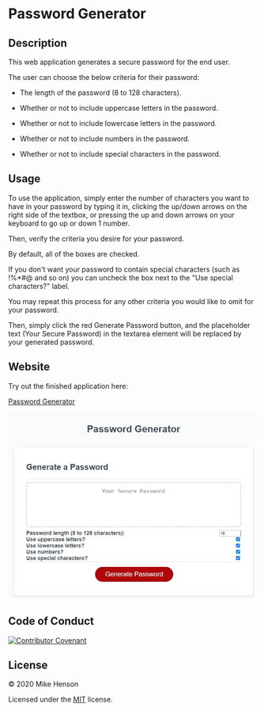 # Password Generator

## Description

This web application generates a secure password for the end user.

The user can choose the below criteria for their password:

* The length of the password (8 to 128 characters).

* Whether or not to include uppercase letters in the password.

* Whether or not to include lowercase letters in the password.

* Whether or not to include numbers in the password.

* Whether or not to include special characters in the password.

## Usage

To use the application, simply enter the number of characters you want to have in your password by typing it in, clicking the up/down arrows on the right side of the textbox, or pressing the up and down arrows on your keyboard to go up or down 1 number.

Then, verify the criteria you desire for your password.

By default, all of the boxes are checked.

If you don't want your password to contain special characters (such as !%*#@ and so on) you can uncheck the box next to the "Use special characters?" label. 

You may repeat this process for any other criteria you would like to omit for your password.

Then, simply click the red Generate Password button, and the placeholder text (Your Secure Password) in the textarea element will be replaced by your generated password.

## Website

Try out the finished application here:

[Password Generator](https://mikeh138.github.io/password-generator/)

![Screenshot of Password Generator](./Assets/images/password_generator_screenshot.JPG)

## Code of Conduct

[![Contributor Covenant](https://img.shields.io/badge/Contributor%20Covenant-v2.0%20adopted-ff69b4.svg)](code_of_conduct.md)  

## License

&copy; 2020 Mike Henson  

Licensed under the [MIT](LICENSE.txt) license.